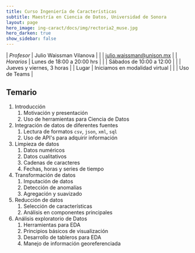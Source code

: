 ```yaml
---
title: Curso Ingeniería de Características 
subtitle: Maestría en Ciencia de Datos, Universidad de Sonora
layout: page
hero_image: ing-caract/docs/img/rectoria2_muse.jpg
hero_darken: true
show_sidebar: false
---
```



| *Profesor* | Julio Waissman Vilanova        |
|            | julio.waissman@unison.mx       |
| *Horarios* | Lunes de 18:00 a 20:00 hrs     |
|            | Sábados de 10:00 a 12:00       |
|            | Jueves y viernes, 3 horas      |
| Lugar      | Iniciamos en modalidad virtual |
|            | Uso de Teams                   |


## Temario

1. Introducción
   1. Motivación y presentación
   2. Uso de herramientas para Ciencia de Datos 
2. Integración de datos de diferentes fuentes
   1. Lectura de formatos `csv`, `json`, `xml`, `sql`
   2. Uso de API's para adquirir información
3. Limpieza de datos
   1. Datos numéricos
   2. Datos cualitativos
   3. Cadenas de caracteres
   4. Fechas, horas y series de tiempo
4. Transformación de datos
   1. Imputación de datos
   2. Detección de anomalías
   3. Agregación y suavizado
5. Reducción de datos
   1. Selección de características
   2. Análisis en componentes principales
6. Análisis exploratorio de Datos
   1. Herramientas para EDA
   2. Principios básicos de visualización
   3. Desarrollo de tableros para EDA
   4. Manejo de información georeferenciada



